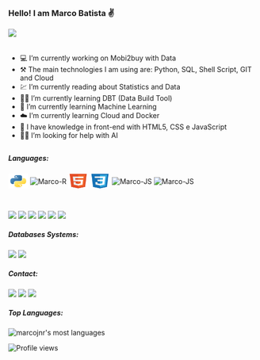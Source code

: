 ### Hello! I am Marco Batista ✌️


<div align="left">
  <a href="https://github.com/marcojnr">
  <img height="180em" src="https://github-readme-stats.vercel.app/api?username=marcojnr&show_icons=true&theme=great-gatsby&include_all_commits=true&count_private=true"/>
</div>

## 
[]()

- 💻 I’m currently working on Mobi2buy with Data
- ⚒️ The main technologies I am using are: Python, SQL, Shell Script, GIT and Cloud
- 💹 I’m currently reading about Statistics and Data
- 👨‍💻 I’m currently learning DBT (Data Build Tool)
- 🤖 I’m currently learning Machine Learning
- ☁️ I’m currently learning Cloud and Docker
- 🌆 I have knowledge in front-end with HTML5, CSS e JavaScript
- 💁‍♂️ I’m looking for help with AI

## 

  
##### Languages:
<div>
  <img align="center" alt="Marco-Python" height="30" width="40" src="https://raw.githubusercontent.com/devicons/devicon/master/icons/python/python-original.svg" >
  <img align="center" alt="Marco-R" height="30" width="40" src="https://cdn.jsdelivr.net/gh/devicons/devicon/icons/r/r-original.svg" />
  <img align="center" alt="Marco-HTML" height="30" width="40" src="https://raw.githubusercontent.com/devicons/devicon/master/icons/html5/html5-original.svg">
  <img align="center" alt="Marco-CSS" height="30" width="40" src="https://raw.githubusercontent.com/devicons/devicon/master/icons/css3/css3-original.svg">
  <img align="center" alt="Marco-JS" height="30" width="40" src="https://cdn.jsdelivr.net/gh/devicons/devicon/icons/javascript/javascript-original.svg" />
  <img align="center" alt="Marco-JS" height="30" width="40" src="https://cdn.jsdelivr.net/gh/devicons/devicon/icons/git/git-original.svg" />
  
  <p>   <br/> 
    
<div>
 <a target="_blank"><img src="https://img.shields.io/badge/Python-3776AB?style=for-the-badge&logo=python&logoColor=white" > </a>
 <a target="_blank"><img src="https://img.shields.io/badge/R-276DC3?style=for-the-badge&logo=r&logoColor=white" > </a>
 <a target="_blank"><img src="https://img.shields.io/badge/HTML5-E34F26?style=for-the-badge&logo=html5&logoColor=white" > </a>
 <a target="_blank"><img src="https://img.shields.io/badge/CSS-239120?&style=for-the-badge&logo=css3&logoColor=white" > </a>
 <a target="_blank"><img src="https://img.shields.io/badge/JavaScript-F7DF1E?style=for-the-badge&logo=javascript&logoColor=black" > </a>
 <a target="_blank"><img src="https://img.shields.io/badge/GIT-E44C30?style=for-the-badge&logo=git&logoColor=white" > </a>

</div>
  
##### Databases Systems:
  
 <div>
   <a target="_blank"><img src="https://img.shields.io/badge/Microsoft_SQL_Server-CC2927?style=for-the-badge&logo=microsoft-sql-server&logoColor=white" > </a>
   <a target="_blank"><img src="https://img.shields.io/badge/MySQL-00000F?style=for-the-badge&logo=mysql&logoColor=white" > </a>
 </div>

##### Contact:
 <div>
   <a href="https://www.linkedin.com/in/marco-batista-118828187/" target="_blank"><img src="https://img.shields.io/badge/-LinkedIn-%230077B5?style=for-the-badge&logo=linkedin&logoColor=white" target="_blank"></a> 
   <a href = "mailto:marcojr2435@gmail.com"><img src="https://img.shields.io/badge/Gmail-D14836?style=for-the-badge&logo=gmail&logoColor=white" target="_blank"></a>
   <a href = "mailto:marcojunior98@hotmail.com"><img src="https://img.shields.io/badge/Microsoft_Outlook-0078D4?style=for-the-badge&logo=microsoft-outlook&logoColor=white" target="_blank"></a>
 </div>
  

##### Top Languages:
<img width="260em" src="https://github-readme-stats.vercel.app/api/top-langs/?username=marcojnr&layout=compact&theme=vision-friendly-dark" alt="marcojnr's most languages"/>
</p>

<p align="left"> <img src="https://komarev.com/ghpvc/?username=marcojnr&color=yellow" alt="Profile views" /> </p>

